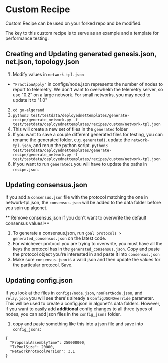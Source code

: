 # Custom Recipe
Custom Recipe can be used on your forked repo and be modified.

The key to this custom recipe is to serve as an example and a template for performance testing.

## Creating and Updating generated genesis.json, net.json, topology.json
1. Modify values in `network-tpl.json`
- `"FractionApply"` in configs/node.json represents the number of nodes to report to telemetry. We don't want to overwhelm the telemetry server, so use "0.2" on a large network. For small networks, you may need to update it to "1.0"
2. `cd go-algorand`
3. `python3 test/testdata/deployednettemplates/generate-recipe/generate_network.py -f test/testdata/deployednettemplates/recipes/custom/network-tpl.json`
4. This will create a new set of files in the `generated` folder
5. If you want to save a couple different generated files for testing, you can rename the generated folder, e.g. `generated1`, update the `network-tpl.json`, and rerun the python script. `python3 test/testdata/deployednettemplates/generate-recipe/generate_network.py -f test/testdata/deployednettemplates/recipes/custom/network-tpl.json`
6. If you want to run `generated1` you will have to update the paths in `recipe.json`.

## Updating consensus.json
If you add a `consensus.json` file with the protocol matching the one in network-tpl.json, the `consensus.json` will be added to the data folder before you spin up algonet.

** Remove consensus.json if you don't want to overwrite the default consensus values!**
1. To generate a consensus.json, run `goal protocols > generated_consensus.json` on the latest code.
2. For whichever protocol you are trying to overwrite, you must have all the keys the protocol has in the `generated_consensus.json`. Copy and paste the protocol object you're interested in and paste it into `consensus.json`
3. Make sure `consensus.json` is a valid json and then update the values for the particular protocol. Save.

## Updating config.json
If you look at the files in `configs/node.json`, `nonPartNode.json`, and `relay.json` you will see there's already a `ConfigJSONOverride` parameter. This will be used to create a config.json in algonet's data folders. However, if you want to easily add **additional** config changes to all three types of nodes, you can add json files in the `config_jsons` folder.
1. copy and paste something like this into a json file and save into `config_jsons`:
```
{
  "ProposalAssemblyTime": 250000000,
  "TxPoolSize": 20000,
  "NetworkProtocolVersion": 3.1
}
```